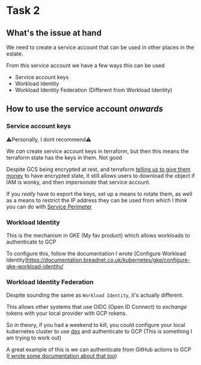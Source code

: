 # Task 2

## What's the issue at hand

We need to create a service account that can be used in other places in the estate.

From this service account we have a few ways this can be used

* Service account keys
* Workload Identity
* Workload Identity Federation (Different from Workload Identity)

## How to use the service account _onwards_

### Service account keys

⚠️Personally, I dont recommend⚠️

We _can_ create service account keys in terraform, but then this means the terraform state has the keys in them. Not good

Despite GCS being encrypted at rest, and terraform [telling us to give them money](https://developer.hashicorp.com/terraform/language/state/sensitive-data) to have encrypted state,
it still allows users to download the object if IAM is wonky, and then _impersonate_ that service account.

If you _really_ have to export the keys, set up a means to rotate them, as well as a means to restrict the IP address they can be used from
which I _think_ you can do with [Service Perimeter](https://cloud.google.com/vpc-service-controls/docs/service-perimeters)

### Workload Identity

This is the mechanism in GKE (My fav product) which allows workloads to authenticate to GCP

To configure this, follow the documentation I wrote [Configure Workload Identity]https://documentation.breadnet.co.uk/kubernetes/gke/configure-gke-workload-identity/

### Workload Identity Federation

Despite sounding the same as `Workload Identity`, it's actually different.

This allows other systems that use OIDC (Open ID Connect) to _exchange_ tokens with your local provider with GCP rokens.

So in theory, if you had a weekend to kill, you could configure your local kubernetes cluster to use [dex](https://dexidp.io) and
authenticate to GCP (This is something I am trying to work out)

A great example of this is we can authenticate from GitHub actions to GCP ([I wrote some documentation about that too](https://documentation.breadnet.co.uk/kb/githubactions/authenticate-github-actions-to-gcp-using-workload-identity-federation/#how))
